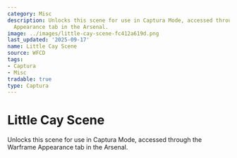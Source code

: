 ```yaml
---
category: Misc
description: Unlocks this scene for use in Captura Mode, accessed through the Warframe
  Appearance tab in the Arsenal.
image: ../images/little-cay-scene-fc412a619d.png
last_updated: '2025-09-17'
name: Little Cay Scene
source: WFCD
tags:
- Captura
- Misc
tradable: true
type: Captura
---
```


# Little Cay Scene

Unlocks this scene for use in Captura Mode, accessed through the Warframe Appearance tab in the Arsenal.

